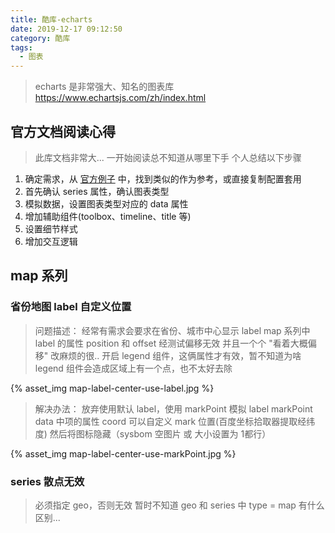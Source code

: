 ```yaml
---
title: 酷库-echarts
date: 2019-12-17 09:12:50
category: 酷库
tags:
  - 图表
---
```


> echarts 是非常强大、知名的图表库
> https://www.echartsjs.com/zh/index.html

## 官方文档阅读心得
> 此库文档非常大...
> 一开始阅读总不知道从哪里下手
> 个人总结以下步骤

1. 确定需求，从 [官方例子](https://www.echartsjs.com/examples/zh/index.html) 中，找到类似的作为参考，或直接复制配置套用
2. 首先确认 series 属性，确认图表类型
3. 模拟数据，设置图表类型对应的 data 属性
4. 增加辅助组件(toolbox、timeline、title 等)
5. 设置细节样式
6. 增加交互逻辑

## map 系列

### 省份地图 label 自定义位置
> 问题描述：
> 经常有需求会要求在省份、城市中心显示 label
> map 系列中 label 的属性 position 和 offset 经测试偏移无效
> 并且一个个 "看着大概偏移" 改麻烦的很..
> 开启 legend 组件，这俩属性才有效，暂不知道为啥
> legend 组件会造成区域上有一个点，也不太好去除

{% asset_img map-label-center-use-label.jpg %}

> 解决办法：
> 放弃使用默认 label，使用 markPoint 模拟 label
> markPoint data 中项的属性 coord 可以自定义 mark 位置(百度坐标拾取器提取经纬度)
> 然后将图标隐藏（sysbom 空图片 或 大小设置为 1都行）

{% asset_img map-label-center-use-markPoint.jpg %}

### series 散点无效
> 必须指定 geo，否则无效
> 暂时不知道 geo 和 series 中 type = map 有什么区别...